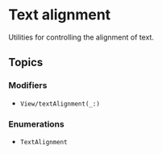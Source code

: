 # Text alignment

Utilities for controlling the alignment of text.

## Topics

### Modifiers

- ``View/textAlignment(_:)``

### Enumerations

- ``TextAlignment``
